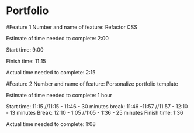 # Portfolio

#Feature 1
Number and name of feature: Refactor CSS

Estimate of time needed to complete: 2:00

Start time: 9:00

Finish time: 11:15

Actual time needed to complete: 2:15

#Feature 2
Number and name of feature: Personalize portfolio template

Estimate of time needed to complete: 1 hour

Start time: 11:15
//11:15 - 11:46 - 30 minutes
break: 11:46 -11:57
//11:57 - 12:10 - 13 minutes
Break: 12:10 - 1:05
//1:05 - 1:36 - 25 minutes
Finish time: 1:36

Actual time needed to complete: 1:08

